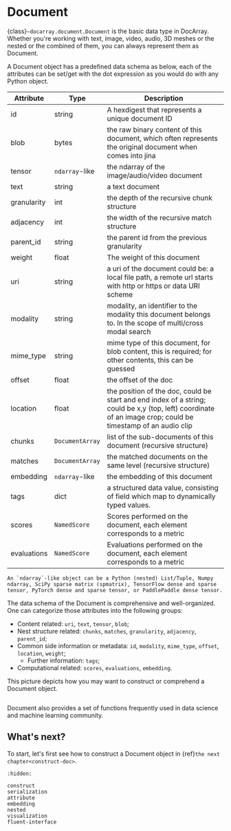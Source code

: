 # Document

{class}`~docarray.document.Document` is the basic data type in DocArray. Whether you're working with text, image, video, audio, 3D meshes or the nested or the combined of them, you can always represent them as Document.

A Document object has a predefined data schema as below, each of the attributes can be set/get with the dot expression as you would do with any Python object.

| Attribute   | Type               | Description |
|-------------|--------------------| ----------- |
| id          | string             | A hexdigest that represents a unique document ID |
| blob      | bytes              | the raw binary content of this document, which often represents the original document when comes into jina |
| tensor        | `ndarray`-like | the ndarray of the image/audio/video document |
| text        | string             | a text document |
| granularity | int                | the depth of the recursive chunk structure |
| adjacency   | int                | the width of the recursive match structure |
| parent_id   | string             | the parent id from the previous granularity |
| weight      | float              | The weight of this document |
| uri         | string             | a uri of the document could be: a local file path, a remote url starts with http or https or data URI scheme |
| modality    | string             | modality, an identifier to the modality this document belongs to. In the scope of multi/cross modal search |
| mime_type   | string             | mime type of this document, for blob content, this is required; for other contents, this can be guessed |
| offset      | float              | the offset of the doc |
| location    | float              | the position of the doc, could be start and end index of a string; could be x,y (top, left) coordinate of an image crop; could be timestamp of an audio clip |
| chunks      | `DocumentArray`    | list of the sub-documents of this document (recursive structure) |
| matches     | `DocumentArray`    | the matched documents on the same level (recursive structure) |
| embedding   | `ndarray`-like     | the embedding of this document |
| tags        | dict               | a structured data value, consisting of field which map to dynamically typed values. |
| scores      | `NamedScore`       | Scores performed on the document, each element corresponds to a metric |
| evaluations | `NamedScore`       | Evaluations performed on the document, each element corresponds to a metric |

```{tip}
An `ndarray`-like object can be a Python (nested) List/Tuple, Numpy ndarray, SciPy sparse matrix (spmatrix), TensorFlow dense and sparse tensor, PyTorch dense and sparse tensor, or PaddlePaddle dense tensor.
```

The data schema of the Document is comprehensive and well-organized. One can categorize those attributes into the following groups:

- Content related: `uri`, `text`, `tensor`, `blob`;
- Nest structure related: `chunks`, `matches`, `granularity`, `adjacency`, `parent_id`;
- Common side information or metadata: `id`, `modality`, `mime_type`, `offset`, `location`, `weight`;
  - Further information: `tags`;
- Computational related: `scores`, `evaluations`, `embedding`.

This picture depicts how you may want to construct or comprehend a Document object.

```{figure} images/document-attributes.svg
```


Document also provides a set of functions frequently used in data science and machine learning community.


## What's next?

To start, let's first see how to construct a Document object in {ref}`the next chapter<construct-doc>`.


```{toctree}
:hidden:

construct
serialization
attribute
embedding
nested
visualization
fluent-interface
```